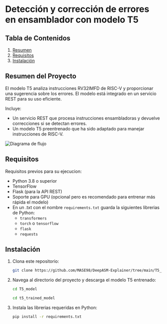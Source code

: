 # Detección y corrección de errores en ensamblador con modelo T5

## Tabla de Contenidos
1. [Resumen](#resumen)
2. [Requisitos](#requisitos)
3. [Instalación](#instalación)

## Resumen del Proyecto
El modelo T5 analiza instrucciones RV32IMFD de RISC-V y proporcionar una sugerencia sobre los errores. El modelo está integrado en un servicio REST para su uso eficiente.

Incluye:
- Un servicio REST que procesa instrucciones ensambladoras y devuelve correcciones si se detectan errores.
- Un modelo T5 preentrenado que ha sido adaptado para manejar instrucciones de RISC-V.

![Diagrama de flujo](./assets/Flujo_model_REST.png)

## Requisitos

Requisitos previos para su ejecucion:
- Python 3.8 o superior
- TensorFlow 
- Flask (para la API REST)
- Soporte para GPU (opcional pero es recomendado para entrenar más rápida el modelo)
- En un .txt con el nombre `requirements.txt` guarda la siguientes librerias de Python:
  - `transformers`
  - `torch` o `tensorflow`
  - `flask`
  - `requests`


## Instalación
1. Clona este repositorio:
    ```bash
    git clone https://github.com/MASE98/DeepASM-Explainer/tree/main/T5_model.git
    ```
2. Navega al directorio del proyecto y descarga el modelo T5 entrenado:
    ```bash
    cd T5_model
    ```

    ```bash
    cd t5_trained_model
    ```
3. Instala las librerias requeridas en Python:
    ```bash
    pip install -r requirements.txt
    ```